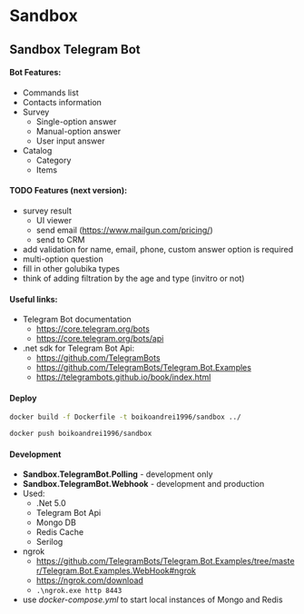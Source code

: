 # Sandbox

## Sandbox Telegram Bot

#### Bot Features:
- Commands list
- Contacts information
- Survey
    - Single-option answer
    - Manual-option answer
    - User input answer
- Catalog
    - Category
    - Items

#### TODO Features (next version):
- survey result
    - UI viewer
    - send email (https://www.mailgun.com/pricing/)
    - send to CRM 
- add validation for name, email, phone, custom answer option is required
- multi-option question
- fill in other golubika types
- think of adding filtration by the age and type (invitro or not)

#### Useful links:
- Telegram Bot documentation
    - https://core.telegram.org/bots
    - https://core.telegram.org/bots/api
- .net sdk for Telegram Bot Api: 
    - https://github.com/TelegramBots
    - https://github.com/TelegramBots/Telegram.Bot.Examples
    - https://telegrambots.github.io/book/index.html

#### Deploy
```sh
docker build -f Dockerfile -t boikoandrei1996/sandbox ../
```
```sh
docker push boikoandrei1996/sandbox
```

#### Development
- **Sandbox.TelegramBot.Polling** - development only
- **Sandbox.TelegramBot.Webhook** - development and production
- Used:
    - .Net 5.0
    - Telegram Bot Api
    - Mongo DB
    - Redis Cache
    - Serilog
- ngrok
    - https://github.com/TelegramBots/Telegram.Bot.Examples/tree/master/Telegram.Bot.Examples.WebHook#ngrok
    - https://ngrok.com/download
    - `.\ngrok.exe http 8443`
- use _docker-compose.yml_ to start local instances of Mongo and Redis
